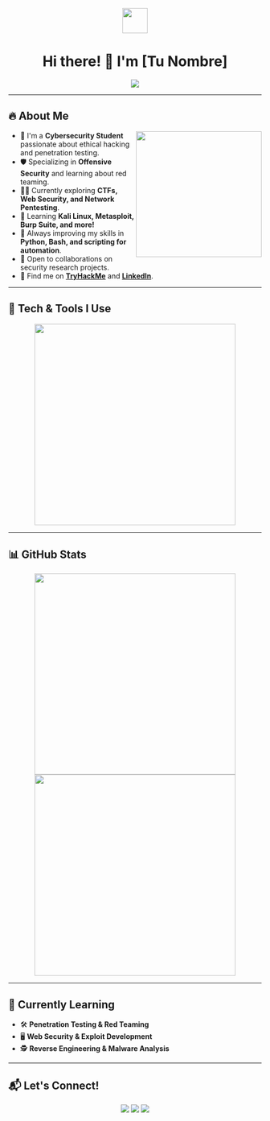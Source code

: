 <!-- Encabezado centrado con una imagen animada -->
<p align="center">
  <img src="https://github.com/7oSkaaa/7oSkaaa/blob/main/Images/about_me.gif?raw=true" width="50px">
</p>

<h1 align="center">Hi there! 👋 I'm [Tu Nombre]</h1>

<p align="center">
  <img src="https://readme-typing-svg.herokuapp.com?font=Time+New+Roman&color=%23C8BE25&size=25&center=true&vCenter=true&width=600&height=100&lines=Cybersecurity+Student;Specializing+in+Offensive+Security;Passionate+about+Challenges">
</p>

---

## 🔥 **About Me**

<picture>
  <img align="right" src="https://github.com/7oSkaaa/7oSkaaa/blob/main/Images/Right_Side.gif?raw=true" width="250px">
</picture>

- 🏫 I'm a **Cybersecurity Student** passionate about ethical hacking and penetration testing.  
- 🛡️ Specializing in **Offensive Security** and learning about red teaming.  
- 🕵️‍♂️ Currently exploring **CTFs, Web Security, and Network Pentesting**.  
- 📖 Learning **Kali Linux, Metasploit, Burp Suite, and more!**  
- 🎯 Always improving my skills in **Python, Bash, and scripting for automation**.  
- 🤝 Open to collaborations on security research projects.  
- 📌 Find me on **[TryHackMe](https://tryhackme.com/p/TU_USUARIO)** and **[LinkedIn](https://linkedin.com/in/TU_PERFIL)**.  

---

## 🚀 **Tech & Tools I Use**  
<div align="center">
  <img src="https://skillicons.dev/icons?i=linux,bash,python,github,git,raspberrypi" width="400px">
</div>

---

## 📊 **GitHub Stats**  

<p align="center">
  <img src="https://github-readme-stats.vercel.app/api?username=TU_USUARIO&show_icons=true&theme=radical&hide_border=true&count_private=true" width="400px">
  <img src="https://github-readme-streak-stats.herokuapp.com/?user=TU_USUARIO&theme=radical&hide_border=true" width="400px">
</p>

---

## 🎯 **Currently Learning**  
- 🛠 **Penetration Testing & Red Teaming**  
- 🖥 **Web Security & Exploit Development**  
- 🕵️ **Reverse Engineering & Malware Analysis**  

---

## 📬 **Let's Connect!**  

<p align="center">
  <a href="https://linkedin.com/in/TU_PERFIL"><img src="https://img.shields.io/badge/LinkedIn-0077B5?style=for-the-badge&logo=linkedin&logoColor=white"></a>
  <a href="https://tryhackme.com/p/TU_USUARIO"><img src="https://img.shields.io/badge/TryHackMe-212C42?style=for-the-badge&logo=tryhackme&logoColor=white"></a>
  <a href="mailto:TUCORREO"><img src="https://img.shields.io/badge/Email-D14836?style=for-the-badge&logo=gmail&logoColor=white"></a>
</p>
